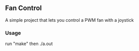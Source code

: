 ## Fan Control

A simple project that lets you control a PWM fan with a joystick

### Usage

run "make" then ./a.out


